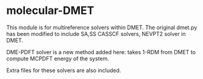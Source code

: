 # molecular-DMET

This module is for multireference solvers within DMET.
The original dmet.py has been modified to include SA,SS CASSCF solvers, NEVPT2 solver in DMET.

DME-PDFT solver is a new method added here: takes 1-RDM from DMET to compute MCPDFT energy of the system.

Extra files for these solvers are also included.

